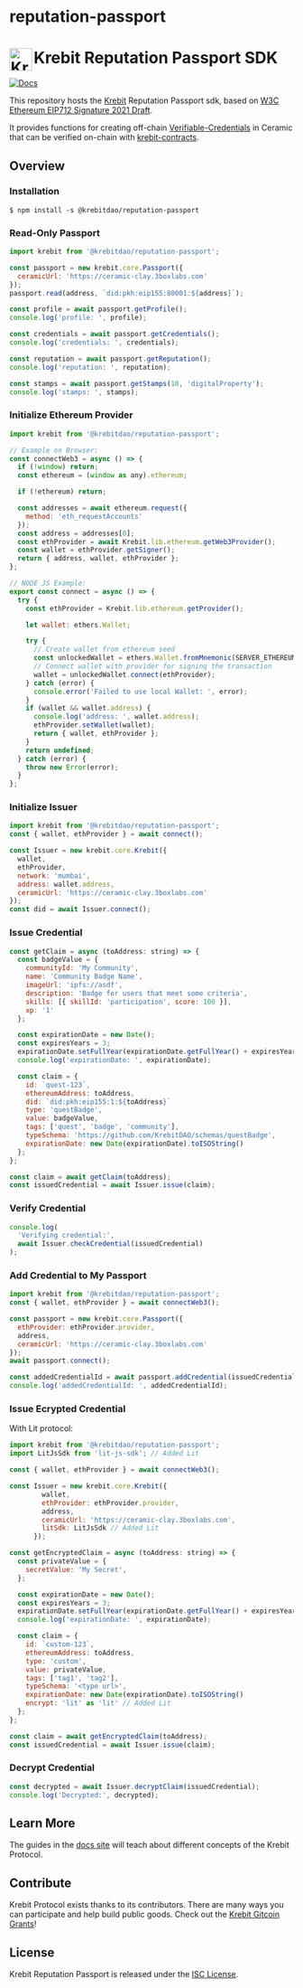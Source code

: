 # reputation-passport

# <img src="https://gateway.pinata.cloud/ipfs/QmThGkNo3FcNrF3za1x5eqGpN99Dr9HXY6NkpQvMPArs8j/krebit-logo.png" alt="Krebit" height="40px" align="left"> Krebit Reputation Passport SDK

[![Docs](https://img.shields.io/badge/docs-%F0%9F%93%84-blue)](https://docs.krebit.id)

This repository hosts the [Krebit] Reputation Passport sdk, based on [W3C Ethereum EIP712 Signature 2021 Draft].

[krebit]: http://krebit.id
[w3c ethereum eip712 signature 2021 draft]: https://w3c-ccg.github.io/ethereum-eip712-signature-2021-spec

It provides functions for creating off-chain [Verifiable-Credentials] in Ceramic that can be verified on-chain with [krebit-contracts].

[krebit-contracts]: https://github.com/KrebitDAO/krb-contracts
[verifiable-credentials]: https://github.com/ceramicstudio/datamodels/tree/main/models/verifiable-credentials

## Overview

### Installation

```console
$ npm install -s @krebitdao/reputation-passport
```

### Read-Only Passport

```javascript
import krebit from '@krebitdao/reputation-passport';

const passport = new krebit.core.Passport({
  ceramicUrl: 'https://ceramic-clay.3boxlabs.com'
});
passport.read(address, `did:pkh:eip155:80001:${address}`);

const profile = await passport.getProfile();
console.log('profile: ', profile);

const credentials = await passport.getCredentials();
console.log('credentials: ', credentials);

const reputation = await passport.getReputation();
console.log('reputation: ', reputation);

const stamps = await passport.getStamps(10, 'digitalProperty');
console.log('stamps: ', stamps);
```

### Initialize Ethereum Provider

```javascript
import krebit from '@krebitdao/reputation-passport';

// Example on Browser:
const connectWeb3 = async () => {
  if (!window) return;
  const ethereum = (window as any).ethereum;

  if (!ethereum) return;

  const addresses = await ethereum.request({
    method: 'eth_requestAccounts'
  });
  const address = addresses[0];
  const ethProvider = await Krebit.lib.ethereum.getWeb3Provider();
  const wallet = ethProvider.getSigner();
  return { address, wallet, ethProvider };
};

// NODE JS Example:
export const connect = async () => {
  try {
    const ethProvider = Krebit.lib.ethereum.getProvider();

    let wallet: ethers.Wallet;

    try {
      // Create wallet from ethereum seed
      const unlockedWallet = ethers.Wallet.fromMnemonic(SERVER_ETHEREUM_SEED);
      // Connect wallet with provider for signing the transaction
      wallet = unlockedWallet.connect(ethProvider);
    } catch (error) {
      console.error('Failed to use local Wallet: ', error);
    }
    if (wallet && wallet.address) {
      console.log('address: ', wallet.address);
      ethProvider.setWallet(wallet);
      return { wallet, ethProvider };
    }
    return undefined;
  } catch (error) {
    throw new Error(error);
  }
};
```

### Initialize Issuer

```javascript
import krebit from '@krebitdao/reputation-passport';
const { wallet, ethProvider } = await connect();

const Issuer = new krebit.core.Krebit({
  wallet,
  ethProvider,
  network: 'mumbai',
  address: wallet.address,
  ceramicUrl: 'https://ceramic-clay.3boxlabs.com'
});
const did = await Issuer.connect();
```

### Issue Credential

```javascript
const getClaim = async (toAddress: string) => {
  const badgeValue = {
    communityId: 'My Community',
    name: 'Community Badge Name',
    imageUrl: 'ipfs://asdf',
    description: 'Badge for users that meet some criteria',
    skills: [{ skillId: 'participation', score: 100 }],
    xp: '1'
  };

  const expirationDate = new Date();
  const expiresYears = 3;
  expirationDate.setFullYear(expirationDate.getFullYear() + expiresYears);
  console.log('expirationDate: ', expirationDate);

  const claim = {
    id: `quest-123`,
    ethereumAddress: toAddress,
    did: `did:pkh:eip155:1:${toAddress}`
    type: 'questBadge',
    value: badgeValue,
    tags: ['quest', 'badge', 'community'],
    typeSchema: 'https://github.com/KrebitDAO/schemas/questBadge',
    expirationDate: new Date(expirationDate).toISOString()
  };
};

const claim = await getClaim(toAddress);
const issuedCredential = await Issuer.issue(claim);
```

### Verify Credential

```javascript
console.log(
  'Verifying credential:',
  await Issuer.checkCredential(issuedCredential)
);
```

### Add Credential to My Passport

```javascript
import krebit from '@krebitdao/reputation-passport';
const { wallet, ethProvider } = await connectWeb3();

const passport = new krebit.core.Passport({
  ethProvider: ethProvider.provider,
  address,
  ceramicUrl: 'https://ceramic-clay.3boxlabs.com'
});
await passport.connect();

const addedCredentialId = await passport.addCredential(issuedCredential);
console.log('addedCredentialId: ', addedCredentialId);
```

### Issue Ecrypted Credential

With Lit protocol:

```javascript
import krebit from '@krebitdao/reputation-passport';
import LitJsSdk from 'lit-js-sdk'; // Added Lit

const { wallet, ethProvider } = await connectWeb3();

const Issuer = new krebit.core.Krebit({
        wallet,
        ethProvider: ethProvider.provider,
        address,
        ceramicUrl: 'https://ceramic-clay.3boxlabs.com',
        litSdk: LitJsSdk // Added Lit
      });

const getEncryptedClaim = async (toAddress: string) => {
  const privateValue = {
    secretValue: 'My Secret',
  };

  const expirationDate = new Date();
  const expiresYears = 3;
  expirationDate.setFullYear(expirationDate.getFullYear() + expiresYears);
  console.log('expirationDate: ', expirationDate);

  const claim = {
    id: `custom-123`,
    ethereumAddress: toAddress,
    type: 'custom',
    value: privateValue,
    tags: ['tag1', 'tag2'],
    typeSchema: '<type url>',
    expirationDate: new Date(expirationDate).toISOString()
    encrypt: 'lit' as 'lit' // Added Lit
  };
};

const claim = await getEncryptedClaim(toAddress);
const issuedCredential = await Issuer.issue(claim);
```

### Decrypt Credential

```javascript
const decrypted = await Issuer.decryptClaim(issuedCredential);
console.log('Decrypted:', decrypted);
```

## Learn More

The guides in the [docs site](http://docs.krebit.co) will teach about different concepts of the Krebit Protocol.

## Contribute

Krebit Protocol exists thanks to its contributors. There are many ways you can participate and help build public goods. Check out the [Krebit Gitcoin Grants](https://gitcoin.co/grants/3522/krebit)!

## License

Krebit Reputation Passport is released under the [ISC License](LICENSE).
